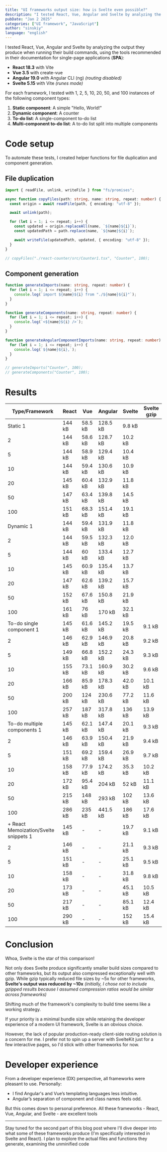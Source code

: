 ```yaml
---
title: "UI frameworks output size: how is Svelte even possible?"
description: "I tested React, Vue, Angular and Svelte by analyzing the output they produce when running their build commands"
pubDate: "Jan 2 2025"
categories: ["UI framework", "JavaScript"]
author: "sinskiy"
language: "english"
---
```


I tested React, Vue, Angular and Svelte by analyzing the output they produce when running their build commands, using the tools recommended in their documentation for single-page applications (**SPA**):

- **React 18.3** with Vite
- **Vue 3.5** with create-vue
- **Angular 19.0** with Angular CLI (ng) _(routing disabled)_
- **Svelte 5.15** with Vite _(runes mode)_

For each framework, I tested with 1, 2, 5, 10, 20, 50, and 100 instances of the following component types:

1. **Static component**: A simple "Hello, World!"
2. **Dynamic component**: A counter
3. **To-do list**: A single-component to-do list
4. **Multi-component to-do list**: A to-do list split into multiple components

# Code setup

To automate these tests, I created helper functions for file duplication and component generation.

## File duplication

```ts
import { readFile, unlink, writeFile } from "fs/promises";

async function copyFiles(path: string, name: string, repeat: number) {
  const origin = await readFile(path, { encoding: "utf-8" });

  await unlink(path);

  for (let i = 1; i <= repeat; i++) {
    const updated = origin.replaceAll(name, `${name}${i}`);
    const updatedPath = path.replace(name, `${name}${i}`);

    await writeFile(updatedPath, updated, { encoding: "utf-8" });
  }
}

// copyFiles("./react-counter/src/Counter1.tsx", "Counter", 100);
```

## Component generation

```ts
function generateImports(name: string, repeat: number) {
  for (let i = 1; i <= repeat; i++) {
    console.log(`import ${name}${i} from "./${name}${i}"`);
  }
}

function generateComponents(name: string, repeat: number) {
  for (let i = 1; i <= repeat; i++) {
    console.log(`<${name}${i} />`);
  }
}

function generateAngularComponentImports(name: string, repeat: number) {
  for (let i = 1; i <= repeat; i++) {
    console.log(`${name}${i},`);
  }
}

// generateImports("Counter", 100);
// generateComponents("Counter", 100);
```

# Results

| Type/Framework                        | React  | Vue     | Angular  | Svelte  | Svelte gzip |
| ------------------------------------- | ------ | ------- | -------- | ------- | ----------- |
| Static 1                              | 144 kB | 58.5 kB | 128.5 kB | 9.8 kB  |             |
| 2                                     | 144 kB | 58.6 kB | 128.7 kB | 10.2 kB |             |
| 5                                     | 144 kB | 58.9 kB | 129.4 kB | 10.4 kB |             |
| 10                                    | 144 kB | 59.4 kB | 130.6 kB | 10.9 kB |             |
| 20                                    | 145 kB | 60.4 kB | 132.9 kB | 11.8 kB |             |
| 50                                    | 147 kB | 63.4 kB | 139.8 kB | 14.5 kB |             |
| 100                                   | 151 kB | 68.3 kB | 151.4 kB | 19.1 kB |             |
| Dynamic 1                             | 144 kB | 59.4 kB | 131.9 kB | 11.8 kB |             |
| 2                                     | 144 kB | 59.5 kB | 132.3 kB | 12.0 kB |             |
| 5                                     | 144 kB | 60 kB   | 133.4 kB | 12.7 kB |             |
| 10                                    | 145 kB | 60.9 kB | 135.4 kB | 13.7 kB |             |
| 20                                    | 147 kB | 62.6 kB | 139.2 kB | 15.7 kB |             |
| 50                                    | 152 kB | 67.6 kB | 150.8 kB | 21.9 kB |             |
| 100                                   | 161 kB | 76 kB   | 170 kB   | 32.1 kB |             |
| To-do single component 1              | 145 kB | 61.6 kB | 145.2 kB | 19.5 kB | 9.1 kB      |
| 2                                     | 146 kB | 62.9 kB | 146.9 kB | 20.8 kB | 9.2 kB      |
| 5                                     | 149 kB | 66.8 kB | 152.2 kB | 24.3 kB | 9.3 kB      |
| 10                                    | 155 kB | 73.1 kB | 160.9 kB | 30.2 kB | 9.6 kB      |
| 20                                    | 166 kB | 85.9 kB | 178.3 kB | 42.0 kB | 10.1 kB     |
| 50                                    | 200 kB | 124 kB  | 230.6 kB | 77.2 kB | 11.6 kB     |
| 100                                   | 257 kB | 187 kB  | 317.8 kB | 136 kB  | 13.9 kB     |
| To-do multiple components 1           | 145 kB | 62.1 kB | 147.4 kB | 20.1 kB | 9.3 kB      |
| 2                                     | 146 kB | 63.9 kB | 150.4 kB | 21.9 kB | 9.4 kB      |
| 5                                     | 151 kB | 69.2 kB | 159.4 kB | 26.9 kB | 9.7 kB      |
| 10                                    | 158 kB | 77.9 kB | 174.2 kB | 35.3 kB | 10.2 kB     |
| 20                                    | 172 kB | 95.4 kB | 204 kB   | 52 kB   | 11.1 kB     |
| 50                                    | 215 kB | 148 kB  | 293 kB   | 102 kB  | 13.6 kB     |
| 100                                   | 286 kB | 235 kB  | 441.5 kB | 186 kB  | 17.6 kB     |
| + React Memoization/Svelte snippets 1 | 145 kB | -       | -        | 19.7 kB | 9.1 kB      |
| 2                                     | 146 kB | -       | -        | 21.1 kB | 9.3 kB      |
| 5                                     | 151 kB | -       | -        | 25.1 kB | 9.5 kB      |
| 10                                    | 158 kB | -       | -        | 31.8 kB | 9.8 kB      |
| 20                                    | 173 kB | -       | -        | 45.1 kB | 10.5 kB     |
| 50                                    | 217 kB | -       | -        | 85.1 kB | 12.4 kB     |
| 100                                   | 290 kB | -       | -        | 152 kB  | 15.4 kB     |

# Conclusion

Whoa, Svelte is the star of this comparison!

Not only does Svelte produce significantly smaller build sizes compared to other frameworks, but its output also compressed exceptionally well with gzip. While gzip typically reduced file sizes by ~5x for other frameworks, **Svelte's output was reduced by ~10x** _(initially, I chose not to include gzipped results because I assumed compression ratios would be similar across frameworks)_

Shifting much of the framework's complexity to build time seems like a working strategy.

If your priority is a minimal bundle size while retaining the developer experience of a modern UI framework, Svelte is an obvious choice.

However, the lack of popular production-ready client-side routing solution is a concern for me. I prefer not to spin up a server with SvelteKit just for a few interactive pages, so I'd stick with other frameworks for now.

# Developer experience

From a developer experience (DX) perspective, all frameworks were pleasant to use. Personally:

- I find Angular's and Vue’s templating languages less intuitive.
- Angular’s separation of component and class names feels odd.

But this comes down to personal preference. All these frameworks - React, Vue, Angular, and Svelte - are excellent tools

---

Stay tuned for the second part of this blog post where I'll dive deeper into what some of these frameworks produce (I'm specifically interested in Svelte and React). I plan to explore the actual files and functions they generate, examining the unminified code

